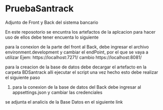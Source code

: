# PruebaSantrack
Adjunto de Front y Back del sistema bancario


En este reposotorio se encuntra los artefactos de la aplcacion 
para hacer uso de ellos debe tener encuenta lo siguiente 

para la conexion de la parte del front al Back, debe ingresar el archivo   environment.development y cambiar el endPoint, por el que se vaya a utilizar 
Ejem: https://localhost:7271/  cambio https://localhost:8081/

para la creacion de la base de datos debe decargar el artefacto en la carpeta BDSantrack alli ejecutar el script 
una vez hecho esto debe realizar el siguiente paso 
1. para la conexion de la base de datos del Back debe ingresar al appsettings.json y cambiar las credenciales 

se adjunta el analicis de la Base Datos en el siguiente link 
